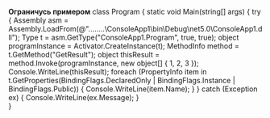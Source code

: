 **Ограничусь примером**
 class Program
    {
        static void Main(string[] args)
        {
            try
            {
                Assembly asm = Assembly.LoadFrom(@"..\..\..\..\ConsoleApp1\bin\Debug\net5.0\ConsoleApp1.dll");
                Type t = asm.GetType("ConsoleApp1.Program", true, true);
                object programInstance = Activator.CreateInstance(t);
                MethodInfo method = t.GetMethod("GetResult");
                object thisResult = method.Invoke(programInstance, new object[] { 1, 2, 3 });
                Console.WriteLine(thisResult);
                foreach (PropertyInfo item in t.GetProperties(BindingFlags.DeclaredOnly
    |            BindingFlags.Instance | BindingFlags.Public))
                {
                    Console.WriteLine(item.Name);
                }
            }
            catch (Exception ex)
            {
                Console.WriteLine(ex.Message);
            }     
        }